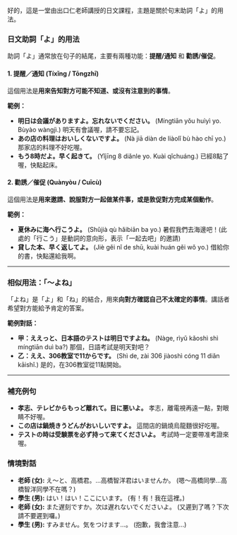 
好的，這是一堂由出口仁老師講授的日文課程，主題是關於句末助詞「よ」的用法。

### **日文助詞「よ」的用法**

助詞「よ」通常放在句子的結尾，主要有兩種功能：**提醒/通知** 和 **勸誘/催促**。

#### **1. 提醒／通知 (Tíxǐng / Tōngzhī)**

這個用法是**用來告知對方可能不知道、或沒有注意到的事情**。

**範例：**
*   **明日は会議がありますよ。忘れないでください。** (Míngtiān yǒu huìyì yo. Bùyào wàngjì.)
    明天有會議喔，請不要忘記。
*   **あの店の料理はおいしくないですよ。** (Nà jiā diàn de liàolǐ bù hào chī yo.)
    那家店的料理不好吃喔。
*   **もう8時だよ。早く起きて。** (Yǐjīng 8 diǎnle yo. Kuài qǐchuáng.)
    已經8點了喔，快點起床。

#### **2. 勸誘／催促 (Quànyòu / Cuīcù)**

這個用法是**用來邀請、說服對方一起做某件事，或是敦促對方完成某個動作**。

**範例：**
*   **夏休みに海へ行こうよ。** (Shǔjià qù hǎibiān ba yo.)
    暑假我們去海邊吧！(此處的「行こう」是動詞的意向形，表示「一起去吧」的邀請)
*   **貸した本、早く返してよ。** (Jiè gěi nǐ de shū, kuài huán gěi wǒ yo.)
    借給你的書，快點還給我啊。

---

### **相似用法：「～よね」**

「よね」是「よ」和「ね」的結合，用來**向對方確認自己不太確定的事情**。講話者希望對方能給予肯定的答案。

**範例對話：**
*   **甲：ええっと、日本語のテストは明日ですよね。**
    (Nàge, rìyǔ kǎoshì shì míngtiān duì ba?)
    那個，日語考試是明天對吧？
*   **乙：ええ、306教室で11からです。**
    (Shì de, zài 306 jiàoshì cóng 11 diǎn kāishǐ.)
    是的，在306教室從11點開始。

---

### **補充例句**

*   **孝志、テレビからもっど離れて。目に悪いよ。**
    孝志，離電視再遠一點，對眼睛不好喔。
*   **この店は鍋焼きうどんがおいしいですよ。**
    這間店的鍋燒烏龍麵很好吃喔。
*   **テストの時は受験票を必ず持って来てくださいよ。**
    考試時一定要帶准考證來喔。

### **情境對話**

*   **老師 (女):** え〜と、高橋君。…高橋智洋君はいませんか。 (嗯～高橋同學...高橋智洋同學不在嗎？)
*   **學生 (男):** はい！はい！ここにいます。 (有！有！我在這裡。)
*   **老師 (女):** また遅刻ですか。次は遅れないでくださいよ。 (又遲到了嗎？下次請不要遲到囉。)
*   **學生 (男):** すみません。気をつけます…。 (抱歉，我會注意...)
